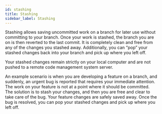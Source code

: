 ```yaml
---
id: stashing
title: Stashing
sidebar_label: Stashing
---
```


Stashing allows saving uncommitted work on a branch for later use without committing to your branch. Once your work is stashed, the branch you are on is then reverted to the last commit. It is completely clean and free from any of the changes you stashed away. Additionally, you can “pop” your stashed changes back into your branch and pick up where you left off.

Your stashed changes remain strictly on your local computer and are not pushed to a remote code management system server.

An example scenario is when you are developing a feature on a branch, and suddenly, an urgent bug is reported that requires your immediate attention. The work on your feature is not at a point where it should be committed. The solution is to stash your changes, and then you are free and clear to take care of the bug. Your feature changes are safely saved away. Once the bug is resolved, you can pop your stashed changes and pick up where you left off.
